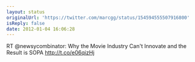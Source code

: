 ```yaml
---
layout: status
originalUrl: 'https://twitter.com/marcgg/status/154594555507916800'
isReply: false
date: 2012-01-04 16:06:28
---
```


RT @newsycombinator: Why the Movie Industry Can't Innovate and the Result is SOPA http://t.co/e06qizHj
